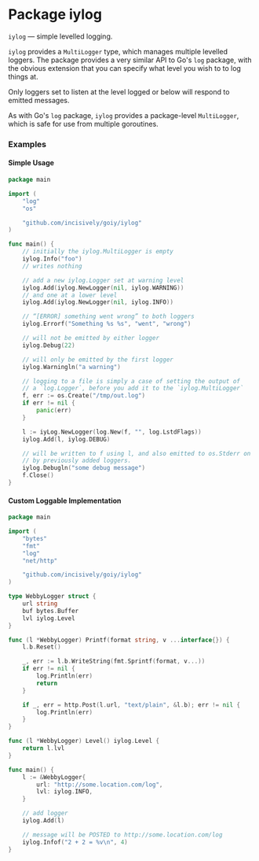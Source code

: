Package iylog
=============

`iylog` — simple levelled logging.

`iylog` provides a `MultiLogger` type, which manages multiple levelled
loggers. The package provides a very similar API to Go's `log` package,
with the obvious extension that you can specify what level you wish to
to log things at.

Only loggers set to listen at the level logged or below will respond to
emitted messages.

As with Go's `log` package, `iylog` provides a package-level
`MultiLogger`, which is safe for use from multiple goroutines.

### Examples

#### Simple Usage

```go
package main

import (
	"log"
	"os"

	"github.com/incisively/goiy/iylog"
)

func main() {
	// initially the iylog.MultiLogger is empty
	iylog.Info("foo")
	// writes nothing

	// add a new iylog.Logger set at warning level
	iylog.Add(iylog.NewLogger(nil, iylog.WARNING))
	// and one at a lower level
	iylog.Add(iylog.NewLogger(nil, iylog.INFO))

	// “[ERROR] something went wrong” to both loggers
	iylog.Errorf("Something %s %s", "went", "wrong")

	// will not be emitted by either logger
	iylog.Debug(22)

	// will only be emitted by the first logger
	iylog.Warningln("a warning")

	// logging to a file is simply a case of setting the output of
	// a `log.Logger`, before you add it to the `iylog.MultiLogger`
	f, err := os.Create("/tmp/out.log")
	if err != nil {
		panic(err)
	}

	l := iyLog.NewLogger(log.New(f, "", log.LstdFlags))
	iylog.Add(l, iylog.DEBUG)

	// will be written to f using l, and also emitted to os.Stderr on
	// by previously added loggers.
	iylog.Debugln("some debug message")
	f.Close()
}
```

#### Custom Loggable Implementation

```go
package main

import (
	"bytes"
	"fmt"
	"log"
	"net/http"

	"github.com/incisively/goiy/iylog"
)

type WebbyLogger struct {
	url string
	buf bytes.Buffer
	lvl iylog.Level
}

func (l *WebbyLogger) Printf(format string, v ...interface{}) {
	l.b.Reset()

	_, err := l.b.WriteString(fmt.Sprintf(format, v...))
	if err != nil {
		log.Println(err)
		return
	}

	if _, err = http.Post(l.url, "text/plain", &l.b); err != nil {
		log.Println(err)
	}
}

func (l *WebbyLogger) Level() iylog.Level {
	return l.lvl
}

func main() {
	l := &WebbyLogger{
		url: "http://some.location.com/log",
		lvl: iylog.INFO,
	}

	// add logger
	iylog.Add(l)

	// message will be POSTED to http://some.location.com/log
	iylog.Infof("2 + 2 = %v\n", 4)
}
```

